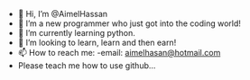 - 👋 Hi, I’m @AimelHassan
- 👀 I’m a new programmer who just got into the coding world!
- 🌱 I’m currently learning python.
- 💞️ I’m looking to learn, learn and then earn!
- 📫 How to reach me: -email: aimelhasan@hotmail.com
- Please teach me how to use github...

<!---
AimelHassan/AimelHassan is a ✨ special ✨ repository because its `README.md` (this file) appears on your GitHub profile.
You can click the Preview link to take a look at your changes.
--->
